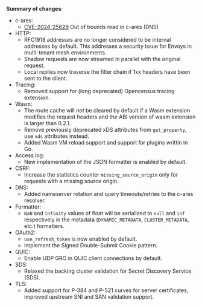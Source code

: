 **Summary of changes**:

* c-ares:
  - [CVE-2024-25629](https://github.com/c-ares/c-ares/security/advisories/GHSA-mg26-v6qh-x48q) Out of bounds read in c-ares (DNS)
* HTTP:
  - RFC1918 addresses are no longer considered to be internal addresses by default. This addresses a security issue for Envoys in multi-tenant mesh environments.
  - Shadow requests are now streamed in parallel with the original request.
  - Local replies now traverse the filter chain if 1xx headers have been sent to the client.
* Tracing:
  - Removed support for (long deprecated) Opencensus tracing extension.
* Wasm:
  - The route cache will *not* be cleared by default if a Wasm extension modifies the request headers and the ABI version of wasm extension is larger than 0.2.1.
  - Remove previously deprecated xDS attributes from `get_property`, use `xds` attributes instead.
  - Added Wasm VM reload support and support for plugins writtin in Go.
* Access log:
  - New implementation of the JSON formatter is enabled by default.
* CSRF:
  - Increase the statistics counter `missing_source_origin` only for requests with a missing source origin.
* DNS:
  - Added nameserver rotation and query timeouts/retries to the c-ares resolver.
* Formatter:
  - `NaN` and `Infinity` values of float will be serialized to `null` and `inf` respectively in the metadata (`DYNAMIC_METADATA`, `CLUSTER_METADATA`, etc.) formatters.
* OAuth2:
  - `use_refresh_token` is now enabled by default.
  - Implement the Signed Double-Submit Cookie pattern.
* QUIC:
  - Enable UDP GRO in QUIC client connections by default.
* SDS:
  - Relaxed the backing cluster validation for Secret Discovery Service (SDS).
* TLS:
  - Added support for P-384 and P-521 curves for server certificates, improved upstream SNI and SAN validation support.
